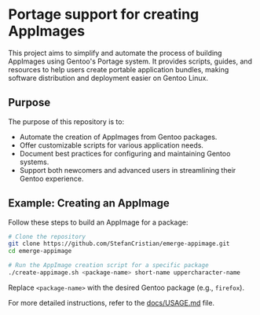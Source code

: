 # Portage support for creating AppImages

This project aims to simplify and automate the process of building AppImages using Gentoo's Portage system. It provides scripts, guides, and resources to help users create portable application bundles, making software distribution and deployment easier on Gentoo Linux.

## Purpose

The purpose of this repository is to:
- Automate the creation of AppImages from Gentoo packages.
- Offer customizable scripts for various application needs.
- Document best practices for configuring and maintaining Gentoo systems.
- Support both newcomers and advanced users in streamlining their Gentoo experience.

## Example: Creating an AppImage

Follow these steps to build an AppImage for a package:

```sh
# Clone the repository
git clone https://github.com/StefanCristian/emerge-appimage.git
cd emerge-appimage

# Run the AppImage creation script for a specific package
./create-appimage.sh <package-name> short-name uppercharacter-name
```

Replace `<package-name>` with the desired Gentoo package (e.g., `firefox`).

For more detailed instructions, refer to the [docs/USAGE.md](docs/USAGE.md) file.